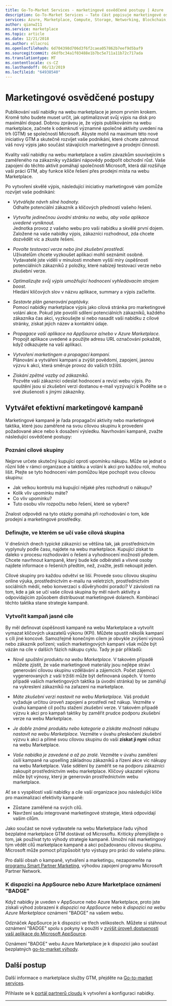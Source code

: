 ```yaml
---
title: Go-To-Market Services - marketingové osvědčené postupy | Azure
description: Go-To-Market Services – Tato část popisuje marketingové osvědčené postupy pro vydavatele Azure Marketplace
services: Azure, Marketplace, Compute, Storage, Networking, Blockchain, Security
author: qianw211
ms.service: marketplace
ms.topic: article
ms.date: 12/21/2018
ms.author: ellacroi
ms.openlocfilehash: 6d704398d706d3f6f2caea057862b7eef9d5baf9
ms.sourcegitcommit: d4dfbc34a1f03488e1b7bc5e711a11b72c717ada
ms.translationtype: MT
ms.contentlocale: cs-CZ
ms.lasthandoff: 06/13/2019
ms.locfileid: "64938540"
---
```

# <a name="marketing-best-practices"></a>Marketingové osvědčené postupy

Publikování vaší nabídky na webu marketplace je jenom prvním krokem. Kromě toho budete muset určit, jak optimalizovat svůj výpis na disk pro maximální dopad. Dobrou zprávou je, že výpis publikováním na webu marketplace, začnete k odemknutí významné společné aktivity uvedení na trh (GTM) se společností Microsoft.  Abyste mohli na maximum této nové iniciativy GTM a skutečně rozvíjet vaše podnikání, které chcete zahrnout váš nový výpis jako součást stávajících marketingové a prodejní činnosti.

Kvality vaší nabídky na webu marketplace a vašim závazkům souvisejícím s zaměřeného na zákazníky vyžádání nápovědy podpořit obchodní růst. Vaše zapojení do těchto aktivit pomáhají společnosti Microsoft, která dál rozšiřuje vaši práci GTM, aby funkce klíče řešení přes prodejní místa na webu Marketplace.

Po vytvoření skvělé výpis, následující iniciativy marketingové vám pomůže rozvíjet vaše podnikání:

* *Vytvářejte návrh silné hodnoty.* <br>Odhalte potenciální zákazník a klíčových předností vašeho řešení.

* *Vytvořte jedinečnou úvodní stránku na webu, aby vaše aplikace uvedené vyniknout.* <br> Jednotka provoz z vašeho webu pro vaši nabídku a skvělé první dojem. Založené na vaše nabídky výpis, zákazníci rozhodnout, zda chcete dozvědět víc a zkuste řešení.

* *Povolte testovací verze nebo jiné zkušební prostředí.* <br> Uživatelům chcete vyzkoušet aplikaci mohli seznámit osobně. Vydavatelé jste viděli v minulosti mnohem vyšší míry úspěšnosti potenciálních zákazníků z položky, které nabízejí testovací verze nebo zkušební verze.

* *Optimalizujte svůj výpis umožňující hodnocení vyhledávacím strojem boost.* <br> Hledání klíčových slov v názvu aplikace, summary a výpis začleňte. 

* *Sestavte plán generování poptávky.* <br> Pomocí nabídky marketplace výpis jako cílová stránka pro marketingové volání akce. Pokud jste povolili sdílení potenciálních zákazníků, každého zákazníka čas akci, vyzkoušejte si nebo nasadit vaši nabídku z cílové stránky, získat jejich název a kontaktní údaje.

* *Propagace vaší aplikace na AppSource a/nebo v Azure Marketplace.* <br> Propojit aplikace uvedené a použijte adresu URL označování pokaždé, když odkazujete na vaši aplikaci.

* *Vytvoření marketingem a propagací kampaní.* <br> Plánování a vytváření kampaní a zvýšit povědomí, zapojení, jasnou výzvu k akci, která směruje provoz do vašich tržišti.

* *Získání zpětné vazby od zákazníků.* <br> Pozvěte vaši zákazníci odeslat hodnocení a revizi webu výpis. Po spuštění jsou si zkušební verzi dostanou e-mail vyzývající k Podělte se o své zkušenosti s jinými zákazníky.

## <a name="build-an-effective-marketing-campaign"></a>Vytvářet efektivní marketingové kampaně

Marketingové kampaně je řada propagační aktivity nebo marketingové taktika, které jsou zaměřené na svou cílovou skupinu k provedení požadované akce nebo k dosažení výsledku. Navrhování kampaně, zvažte následující osvědčené postupy:

### <a name="know-your-audience"></a>Poznání cílové skupiny
Nejprve určete skutečný kupující oproti upomínku nákupu. Může se jednat o různí lidé v rámci organizace a taktiku a volání k akci pro každou roli, mohou lišit. Ptejte se tyto hodnocení vám pomůžou lépe pochopit svou cílovou skupinu:

* Jak velkou kontrolu má kupující nějaké přes rozhodnutí o nákupu?
* Kolik vliv upomínku máte?
* Co vliv upomínku?
* Tuto osobu vliv rozpočtu nebo řešení, které se vybere?

Znalost odpovědi na tyto otázky pomáhá při rozhodování o tom, kde prodejní a marketingové prostředky.

### <a name="define-where-your-audience-learns"></a>Definujte, ve kterém se učí vaše cílová skupina
V dnešních dnech typické zákazníci se většina tak, jak prostřednictvím vyplynuly podle času, najdete na webu marketplace. Kupující získat to daleko v procesu rozhodování o řešení a vyhodnocení možností předem. Chcete navrhnout kampaně, který bude kde odběrateli a vlivné osoby najdete informace o řešeních předtím, než, zvažte, jestli nekoupit jeden.

Cílové skupiny pro každou odvětví se liší. Provede svou cílovou skupinu online výuka, prostřednictvím e-mailu na veletrzích, prostřednictvím sociálních médií, nebo konverzací s důvěryhodní poradci? V závislosti na tom, kde a jak se učí vaše cílová skupina by měl návrh aktivity a odpovídajícím způsobem distribuovat marketingové dolarech. Kombinací těchto taktika stane strategie kampaně.

### <a name="create-clear-campaign-goals"></a>Vytvořit kampaň jasné cíle

By měl definovat úspěšnosti kampaně na webu Marketplace a vytvořit vymazat klíčových ukazatelů výkonu (KPI). Můžete spustit několik kampaní s cíli jiné koncové. Samozřejmě konečným cílem je obvykle zvýšení výnosů nebo zákazník pořízení; vašich marketingových kampaní však může být vázán na cíle v dalších fázích nákupu cyklu. Tady je pár příkladů:

* *Nově spuštění produktu na webu Marketplace.* V takovém případě můžete zjistit, že vaše marketingové materiály jsou nejlépe stráví generování cílovou skupinu vzdělávání a zájemcích. Počet zájemců vygenerovaných z vaší tržišti může být definovaná úspěch. V tomto případě vašich marketingových taktika (a úvodní stránka) by se zaměřují na vykreslení zákazníků na zařazení na marketplace.

* *Máte zkušební verzi nastavit na webu Marketplace.* Váš produkt vyžaduje určitou úroveň zapojení a prostředí než nákup. Vezměte v úvahu kampaně cíl počtu stažení zkušební verze. V takovém případě výzvu k akci pro kampaň taktiky by zaměřit prudce podporu zkušební verze na webu Marketplace.

* *Je dobře známé produktu nebo kategorie a získáte možnosti nákupu nastavit na webu Marketplace.* Vezměte v úvahu přeskočení zkušební výzvu k akci a přímé svou cílovou skupinu do vaší **získat ji nyní** odkaz na webu Marketplace.

* *Vaše nabídka je zavedené a až po zralé.* Vezměte v úvahu zaměření úsilí kampaně na upselling základnou zákazníků a řízení akce víc nákupy na webu Marketplace. Vaše sdělení by zaměřit se na podporu zákazníci zakoupit prostřednictvím webu marketplace. Klíčový ukazatel výkonu může být výnosy, který je generován prostřednictvím webu marketplace.

Ať se s vyspělostí vaší nabídky a cíle vaší organizace jsou následující klíče pro maximalizaci efektivity kampaně:

* Zůstane zaměřené na svých cílů.
* Navržení sadu integrované marketingové strategie, která odpovídají vašim cílům.

Jako součást se nové vydavatele na webu Marketplace řadu výhod bezplatné marketplace GTM dostávat od Microsoftu. Kriticky přemýšlejte o tom, jak používat tyto výhody strategie kampaně. Umožní náš marketingový tým vědět cílů marketplace kampaně a akci požadovanou cílovou skupinu. Microsoft může pomoct přizpůsobit tyto výstupy pro práci do vašeho plánu.

Pro další obsah o kampaně, vytváření a marketingu, nezapomeňte na [programu Smart Partner Marketing](https://partner.microsoft.com/smart-partner-marketing), výhodou zapojení programu Microsoft Partner Network.

### <a name="available-on-appsource-or-azure-marketplace-badge"></a>K dispozici na AppSource nebo Azure Marketplace oznámení "BADGE"

Když nabídky je uveden v AppSource nebo Azure Marketplace, proto jste získali výhod zobrazení *k dispozici na AppSource* nebo *k dispozici na webu Azure Marketplace* oznámení "BADGE" na vašem webu.

Odznáček AppSource je k dispozici ve třech velikostech. Můžete si stáhnout oznámení "BADGE" spolu s pokyny k použití v [zvýšit úroveň dostupnosti vaší aplikace do Microsoft AppSource](https://appsource.microsoft.com/blogs/promote-your-app-s-availability-on-microsoft-appsource).

Oznámení "BADGE" webu Azure Marketplace je k dispozici jako součást bezplatných [go-to-market výhody](./gtm-your-marketplace-benefits.md).

## <a name="next-steps"></a>Další postup

Další informace o marketplace služby GTM, přejděte na [Go-to-market services](https://partner.microsoft.com/reach-customers/gtm).

Přihlaste se k [portál partnerů cloudu](https://cloudpartner.azure.com) k vytvoření a konfiguraci nabídky.

---